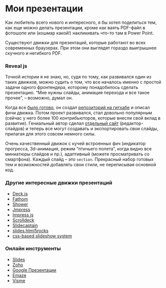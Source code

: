 # Мои презентации

Как любитель всего нового и интересного, я бы хотел поделиться тем, как еще можно делать презентации, кроме как ваять PDF-файл в фотошопе или (кошмар какой!) накликивать что-то там в Power Point.

Существуют движки для презентаций, которые работают во всех современных браузерах. При этом они выглядят гораздо выигрышнее скучного и негибкого PDF.

### Reveal js

Точной истории я не знаю, но, судя по тому, как развивался один из таких движков, можно судить о том, что все началось именно с простой задачи одного фронтендера, которому понадобилось сделать презентацию. “Мне нужны слайды, анимация перехода и все такое прочее”, – возможно, думал он.

Когда все [было готово](http://lab.hakim.se/reveal-js/#/), он создал [репозиторий на гитхабе](https://github.com/hakimel/reveal.js/) и описал фичи движка. Потом проект развивался, стал довольно популярным (сейчас у него более 100 контрибьюторов, которые внесли свой вклад в развитие). Гениальный автор сделал [отдельный сайт](http://slid.es/) (редактор-слайдов) и теперь все могут создавать и экспортировать свои слайды, прилагая для этого совсем немного силы.

Очень качественный движок с кучей встроенных фич (индикатор прогресса, 3d-анимация,  режим “птичьего полета”, когда видно все миниатюры слайдов и пр.), адаптивный (можете просматривать со смартфона). Каждый слайд – это <code>section</code>. Прекрасный набор готовых тем и возможностей добавлять свои стили, не переписывая основной код.

### Другие интересные движки презентаций

- [Deck.js](http://imakewebthings.com/deck.js/)
- [Fathom](http://markdalgleish.com/projects/fathom/)
- [Shower](http://shwr.me/)
- [Jmpress](http://jmpressjs.github.io/jmpress.js/)
- [Impress js](http://bartaz.github.io/impress.js/#/bored)
- [Scrolldeck](http://johnpolacek.github.io/scrolldeck.js/)
- [Slidecaptain](http://www.slidecaptain.com/)
- [slides.html5rocks](http://slides.html5rocks.com/)
- [css-based slideshow system](http://leaverou.github.io/CSSS/)

### Онлайн инструменты

- [Slides](http://slides.com/)
- [Zoho](http://www.zoho.com/)
- [Google Презентации](http://www.google.com/slides/about/)
- [Emaze](http://www.emaze.com/ru/)
- [Visme](http://www.visme.co/)